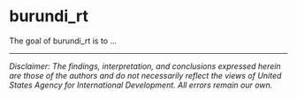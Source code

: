 
# burundi_rt

<!-- badges: start -->
<!-- badges: end -->

The goal of burundi_rt is to ...


---

*Disclaimer: The findings, interpretation, and conclusions expressed herein are those of the authors and do not necessarily reflect the views of United States Agency for International Development. All errors remain our own.*